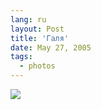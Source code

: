 ```yaml
---
lang: ru
layout: Post
title: 'Галя'
date: May 27, 2005
tags:
  - photos
---
```


![](http://wow.sapegin.me/3U0y3M0E3S3o/F0063-0035.jpg)

